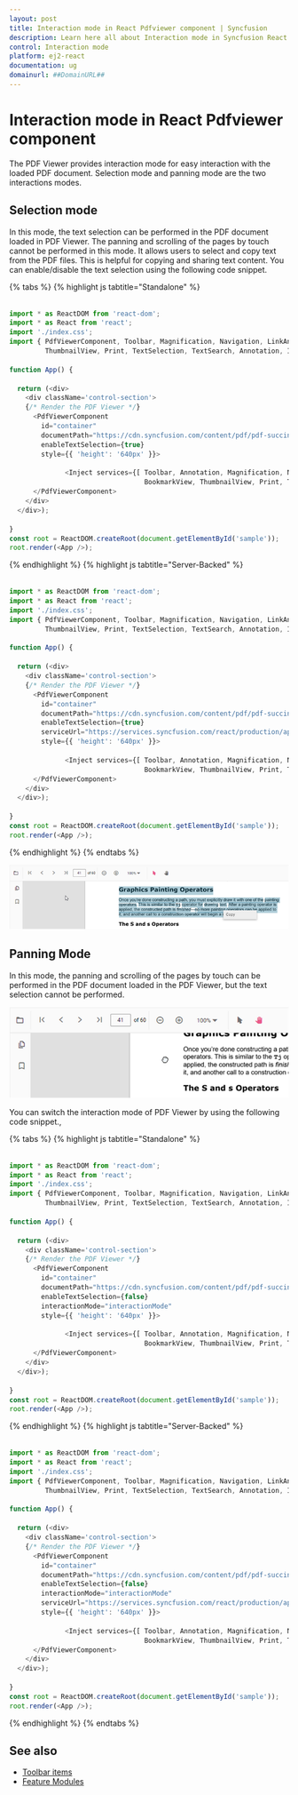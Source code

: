```yaml
---
layout: post
title: Interaction mode in React Pdfviewer component | Syncfusion
description: Learn here all about Interaction mode in Syncfusion React Pdfviewer component of Syncfusion Essential JS 2 and more.
control: Interaction mode 
platform: ej2-react
documentation: ug
domainurl: ##DomainURL##
---
```


# Interaction mode in React Pdfviewer component

The PDF Viewer provides interaction mode for easy interaction with the loaded PDF document.  Selection mode and panning mode are the two interactions modes.

## Selection mode

In this mode, the text selection can be performed in the PDF document loaded in PDF Viewer. The panning and scrolling of the pages by touch cannot be performed in this mode. It allows users to select and copy text from the PDF files. This is helpful for copying and sharing text content. You can enable/disable the text selection using the following code snippet.

{% tabs %}
{% highlight js tabtitle="Standalone" %}

```ts

import * as ReactDOM from 'react-dom';
import * as React from 'react';
import './index.css';
import { PdfViewerComponent, Toolbar, Magnification, Navigation, LinkAnnotation, BookmarkView,
         ThumbnailView, Print, TextSelection, TextSearch, Annotation, Inject } from '@syncfusion/ej2-react-pdfviewer';

function App() {

  return (<div>
    <div className='control-section'>
    {/* Render the PDF Viewer */}
      <PdfViewerComponent
        id="container"
        documentPath="https://cdn.syncfusion.com/content/pdf/pdf-succinctly.pdf"
        enableTextSelection={true}
        style={{ 'height': '640px' }}>

              <Inject services={[ Toolbar, Annotation, Magnification, Navigation, LinkAnnotation, 
                                  BookmarkView, ThumbnailView, Print, TextSelection, TextSearch ]} />
      </PdfViewerComponent>
    </div>
  </div>);

}
const root = ReactDOM.createRoot(document.getElementById('sample'));
root.render(<App />);

```

{% endhighlight %}
{% highlight js tabtitle="Server-Backed" %}

```ts

import * as ReactDOM from 'react-dom';
import * as React from 'react';
import './index.css';
import { PdfViewerComponent, Toolbar, Magnification, Navigation, LinkAnnotation, BookmarkView,
         ThumbnailView, Print, TextSelection, TextSearch, Annotation, Inject } from '@syncfusion/ej2-react-pdfviewer';

function App() {

  return (<div>
    <div className='control-section'>
    {/* Render the PDF Viewer */}
      <PdfViewerComponent
        id="container"
        documentPath="https://cdn.syncfusion.com/content/pdf/pdf-succinctly.pdf"
        enableTextSelection={true}
        serviceUrl="https://services.syncfusion.com/react/production/api/pdfviewer"
        style={{ 'height': '640px' }}>

              <Inject services={[ Toolbar, Annotation, Magnification, Navigation, LinkAnnotation, 
                                  BookmarkView, ThumbnailView, Print, TextSelection, TextSearch ]} />
      </PdfViewerComponent>
    </div>
  </div>);

}
const root = ReactDOM.createRoot(document.getElementById('sample'));
root.render(<App />);

```

{% endhighlight %}
{% endtabs %}

![Alt text](./images/selection.png)

## Panning Mode

In this mode, the panning and scrolling of the pages by touch can be performed in the PDF document loaded in the PDF Viewer, but the text selection cannot be performed.

![Alt text](./images/pan.png)

You can switch the interaction mode of PDF Viewer by using the following code snippet.,

{% tabs %}
{% highlight js tabtitle="Standalone" %}

```ts

import * as ReactDOM from 'react-dom';
import * as React from 'react';
import './index.css';
import { PdfViewerComponent, Toolbar, Magnification, Navigation, LinkAnnotation, BookmarkView,
         ThumbnailView, Print, TextSelection, TextSearch, Annotation, Inject } from '@syncfusion/ej2-react-pdfviewer';

function App() {

  return (<div>
    <div className='control-section'>
    {/* Render the PDF Viewer */}
      <PdfViewerComponent
        id="container"
        documentPath="https://cdn.syncfusion.com/content/pdf/pdf-succinctly.pdf"
        enableTextSelection={false}
        interactionMode="interactionMode"
        style={{ 'height': '640px' }}>

              <Inject services={[ Toolbar, Annotation, Magnification, Navigation, LinkAnnotation, 
                                  BookmarkView, ThumbnailView, Print, TextSelection, TextSearch ]} />
      </PdfViewerComponent>
    </div>
  </div>);

}
const root = ReactDOM.createRoot(document.getElementById('sample'));
root.render(<App />);

```

{% endhighlight %}
{% highlight js tabtitle="Server-Backed" %}

```ts

import * as ReactDOM from 'react-dom';
import * as React from 'react';
import './index.css';
import { PdfViewerComponent, Toolbar, Magnification, Navigation, LinkAnnotation, BookmarkView,
         ThumbnailView, Print, TextSelection, TextSearch, Annotation, Inject } from '@syncfusion/ej2-react-pdfviewer';

function App() {

  return (<div>
    <div className='control-section'>
    {/* Render the PDF Viewer */}
      <PdfViewerComponent
        id="container"
        documentPath="https://cdn.syncfusion.com/content/pdf/pdf-succinctly.pdf"
        enableTextSelection={false}
        interactionMode="interactionMode"
        serviceUrl="https://services.syncfusion.com/react/production/api/pdfviewer"
        style={{ 'height': '640px' }}>

              <Inject services={[ Toolbar, Annotation, Magnification, Navigation, LinkAnnotation, 
                                  BookmarkView, ThumbnailView, Print, TextSelection, TextSearch ]} />
      </PdfViewerComponent>
    </div>
  </div>);

}
const root = ReactDOM.createRoot(document.getElementById('sample'));
root.render(<App />);

```

{% endhighlight %}
{% endtabs %}

## See also

* [Toolbar items](./toolbar)
* [Feature Modules](./feature-module)